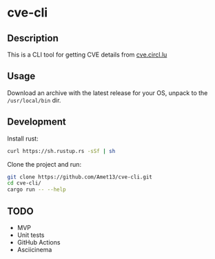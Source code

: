 # cve-cli

## Description

This is a CLI tool for getting CVE details from [cve.circl.lu](https://cve.circl.lu/)

## Usage

Download an archive with the latest release for your OS, unpack to the `/usr/local/bin` dir.

## Development

Install rust:

```bash
curl https://sh.rustup.rs -sSf | sh
```

Clone the project and run:

```bash
git clone https://github.com/Amet13/cve-cli.git
cd cve-cli/
cargo run -- --help
```

## TODO

- MVP
- Unit tests
- GitHub Actions
- Asciicinema
